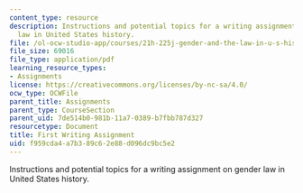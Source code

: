 ```yaml
---
content_type: resource
description: Instructions and potential topics for a writing assignment on gender
  law in United States history.
file: /ol-ocw-studio-app/courses/21h-225j-gender-and-the-law-in-u-s-history-spring-2004/f959cda4a7b389c62e88d096dc9bc5e2_MIT21H_225JS04_fpaper_204.pdf
file_size: 69016
file_type: application/pdf
learning_resource_types:
- Assignments
license: https://creativecommons.org/licenses/by-nc-sa/4.0/
ocw_type: OCWFile
parent_title: Assignments
parent_type: CourseSection
parent_uid: 7de514b0-981b-11a7-0389-b7fbb787d327
resourcetype: Document
title: First Writing Assignment
uid: f959cda4-a7b3-89c6-2e88-d096dc9bc5e2
---
```

Instructions and potential topics for a writing assignment on gender law in United States history.